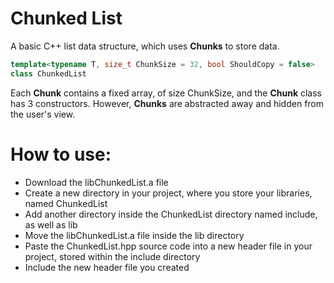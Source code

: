 # Chunked List

A basic C++ list data structure, which uses **Chunks** to store data.

```cpp
template<typename T, size_t ChunkSize = 32, bool ShouldCopy = false>
class ChunkedList
```

Each **Chunk** contains a fixed array, of size ChunkSize, and the **Chunk** class has 3 constructors. However,
**Chunks** are abstracted away and hidden from the user's view.

# How to use:

- Download the libChunkedList.a file
- Create a new directory in your project, where you store your libraries, named ChunkedList
- Add another directory inside the ChunkedList directory named include, as well as lib
- Move the libChunkedList.a file inside the lib directory
- Paste the ChunkedList.hpp source code into a new header file in your project, stored within the include directory
- Include the new header file you created
